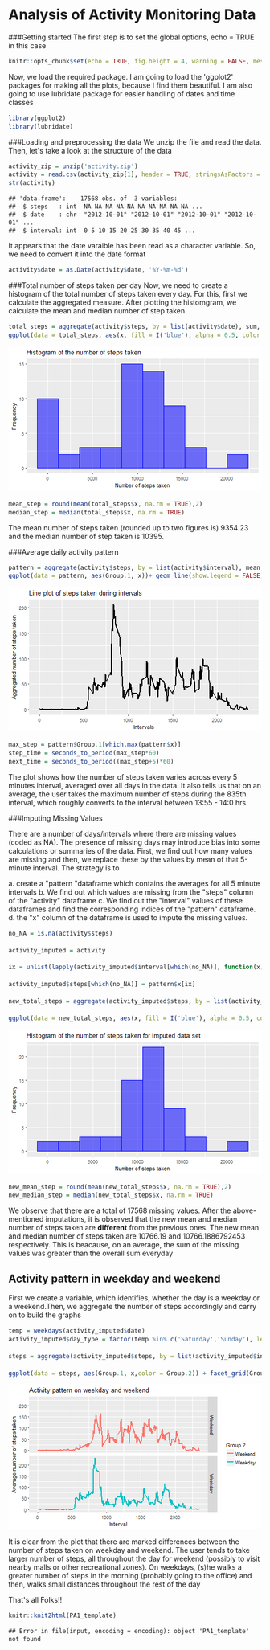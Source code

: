 Analysis of Activity Monitoring Data
======================================
###Getting started
The first step is to set the global options, echo = TRUE in this case


```r
knitr::opts_chunk$set(echo = TRUE, fig.height = 4, warning = FALSE, message = FALSE)
```

Now, we load the required package. I am going to load the 'ggplot2' packages for making all the plots, because I find them beautiful. I am also going to use lubridate package for easier handling of dates and time classes


```r
library(ggplot2)
library(lubridate)
```

###Loading and preprocessing the data
We unzip the file and read the data. Then, let's take a look at the structure of the data


```r
activity_zip = unzip('activity.zip')
activity = read.csv(activity_zip[1], header = TRUE, stringsAsFactors = FALSE)
str(activity)
```

```
## 'data.frame':	17568 obs. of  3 variables:
##  $ steps   : int  NA NA NA NA NA NA NA NA NA NA ...
##  $ date    : chr  "2012-10-01" "2012-10-01" "2012-10-01" "2012-10-01" ...
##  $ interval: int  0 5 10 15 20 25 30 35 40 45 ...
```

It appears that the date varaible has been read as a character variable. So, we need to 
convert it into the date format


```r
activity$date = as.Date(activity$date, '%Y-%m-%d')
```

###Total number of steps taken per day
Now, we need to create a histogram of the total number of steps taken every day. For this, first we calculate the aggregated measure. After plotting the histomgram, we calculate the mean and median number of step taken


```r
total_steps = aggregate(activity$steps, by = list(activity$date), sum, na.rm =TRUE)
ggplot(data = total_steps, aes(x, fill = I('blue'), alpha = 0.5, color = I('blue'))) + geom_histogram(bins = 10) + theme(legend.position = 'none')+xlab('Number of steps taken')+ ylab('Frequency') + ggtitle('Histogram of the number of steps taken')
```

![plot of chunk steps_taken](figure/steps_taken-1.png)

```r
mean_step = round(mean(total_steps$x, na.rm = TRUE),2)
median_step = median(total_steps$x, na.rm = TRUE)
```
The mean number of steps taken (rounded up to two figures is) 9354.23 and the median number of step taken is 10395.

###Average daily activity pattern

```r
pattern = aggregate(activity$steps, by = list(activity$interval), mean, na.rm = TRUE)
ggplot(data = pattern, aes(Group.1, x))+ geom_line(show.legend = FALSE, size = 1) + xlab("Intervals")+ylab("Aggregated number of steps taken") + ggtitle("Line plot of steps taken during intervals")
```

![plot of chunk activity_pattern](figure/activity_pattern-1.png)

```r
max_step = pattern$Group.1[which.max(pattern$x)]
step_time = seconds_to_period(max_step*60)
next_time = seconds_to_period((max_step+5)*60)
```

The plot shows how the number of steps taken varies across every 5 minutes interval, averaged over all days in the data. It also tells us that on an average, the user takes the maximum number of steps during the 835th interval, which roughly converts to the interval between 13:55 - 14:0 hrs.

###Imputing Missing Values

There are a number of days/intervals where there are missing values (coded as NA). The presence of missing days may introduce bias into some calculations or summaries of the data. First, we find out how many values are missing and then, we replace these by the values by mean of that 5-minute interval. The strategy is to

a. create a "pattern "dataframe which contains the averages for all 5 minute intervals
b. We find out which values are missing from the "steps" column of the "activity" dataframe
c. We find out the "interval" values of these dataframes and find the corresponding indices of the "pattern" dataframe.
d. the "x" column of the dataframe is used to impute the missing values.


```r
no_NA = is.na(activity$steps)

activity_imputed = activity

ix = unlist(lapply(activity_imputed$interval[which(no_NA)], function(x) which(x == pattern$Group.1)))

activity_imputed$steps[which(no_NA)] = pattern$x[ix]

new_total_steps = aggregate(activity_imputed$steps, by = list(activity_imputed$date), sum)

ggplot(data = new_total_steps, aes(x, fill = I('blue'), alpha = 0.5, color = I('blue'))) + geom_histogram(bins = 10) + theme(legend.position = 'none')+xlab('Number of steps taken')+ ylab('Frequency') + ggtitle('Histogram of the number of steps taken for imputed data set')
```

![plot of chunk missing_values_5minute_imputation](figure/missing_values_5minute_imputation-1.png)

```r
new_mean_step = round(mean(new_total_steps$x, na.rm = TRUE),2)
new_median_step = median(new_total_steps$x, na.rm = TRUE)
```

We observe that there are a total of 17568 missing values. After the above-mentioned imputations, it is observed that the new mean and median number of steps taken are **different** from the previous ones. The new mean and median number of steps taken are 10766.19 and 10766.1886792453 respectively. This is beacause, on an average, the sum of the missing values was greater than the overall sum everyday

## Activity pattern in weekday and weekend
First we create a variable, which identifies, whether the day is a weekday or a weekend.Then, we aggregate the number of steps accordingly and carry on to build the graphs

```r
temp = weekdays(activity_imputed$date)
activity_imputed$day_type = factor(temp %in% c('Saturday','Sunday'), levels = c(TRUE, FALSE), labels = c('Weekend', 'Weekday'))

steps = aggregate(activity_imputed$steps, by = list(activity_imputed$interval, activity_imputed$day_type), mean)

ggplot(data = steps, aes(Group.1, x,color = Group.2)) + facet_grid(Group.2~.) + geom_line(size = 1) + xlab('Interval') + ylab('Average number of steps taken') + ggtitle('Activity pattern on weekday and weekend')
```

![plot of chunk weekday_pattern](figure/weekday_pattern-1.png)

It is clear from the plot that there are marked differences between the number of steps taken on weekday and weekend. The user tends to take larger number of steps, all throughout the day for weekend (possibly to visit nearby malls or other recreational zones). On weekdays, (s)he walks a greater number of steps in the morning (probably going to the office) and then, walks small distances throughout the rest of the day

That's all Folks!!


```r
knitr::knit2html(PA1_template)
```

```
## Error in file(input, encoding = encoding): object 'PA1_template' not found
```
